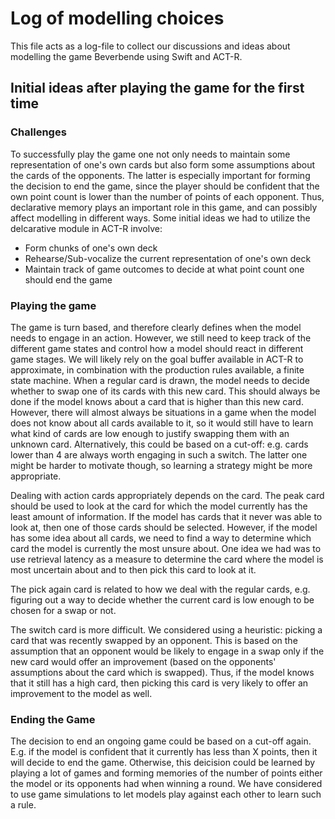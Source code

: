 # Log of modelling choices
This file acts as a log-file to collect our discussions and ideas about modelling the game Beverbende using Swift and ACT-R.


## Initial ideas after playing the game for the first time

### Challenges
To successfully play the game one not only needs to maintain some representation of one's own cards but also form some assumptions about the cards of the opponents. The latter is especially important for forming the decision to end the game, since the player should be confident that the own point count is lower than the number of points of each opponent. Thus, declarative memory plays an important role in this game, and can possibly affect modelling in different ways. Some initial ideas we had to utilize the delcarative module in ACT-R involve:

- Form chunks of one's own deck
- Rehearse/Sub-vocalize the current representation of one's own deck
- Maintain track of game outcomes to decide at what point count one should end the game

### Playing the game
The game is turn based, and therefore clearly defines when the model needs to engage in an action. However, we still need to keep track of the different game states and control how a model should react in different game stages. We will likely rely on the goal buffer available in ACT-R to approximate, in combination with the production rules available, a finite state machine. When a regular card is drawn, the model needs to decide whether to swap one of its cards with this new card. This should always be done if the model knows about a card that is higher than this new card. However, there will almost always be situations in a game when the model does not know about all cards available to it, so it would still have to learn what kind of cards are low enough to justify swapping them with an unknown card. Alternatively, this could be based on a cut-off: e.g. cards lower than 4 are always worth engaging in such a switch. The latter one might be harder to motivate though, so learning a strategy might be more appropriate.

Dealing with action cards appropriately depends on the card. The peak card should be used to look at the card for which the model currently has the least amount of information. If the model has cards that it never was able to look at, then one of those cards should be selected. However, if the model has some idea about all cards, we need to find a way to determine which card the model is currently the most unsure about. One idea we had was to use retrieval latency as a measure to determine the card where the model is most uncertain about and to then pick this card to look at it.

The pick again card is related to how we deal with the regular cards, e.g. figuring out a way to decide whether the current card is low enough to be chosen for a swap or not.

The switch card is more difficult. We considered using a heuristic: picking a card that was recently swapped by an opponent. This is based on the assumption that an opponent would be likely to engage in a swap only if the new card would offer an improvement (based on the opponents' assumptions about the card which is swapped). Thus, if the model knows that it still has a high card, then picking this card is very likely to offer an improvement to the model as well.

### Ending the Game
The decision to end an ongoing game could be based on a cut-off again. E.g. if the model is confident that it currently has less than X points, then it will decide to end the game. Otherwise, this deicision could be learned by playing a lot of games and forming memories of the number of points either the model or its opponents had when winning a round. We have considered to use game simulations to let models play against each other to learn such a rule.